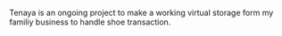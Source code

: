 Tenaya is an ongoing project to make a working virtual storage form my familiy business to handle shoe transaction.
